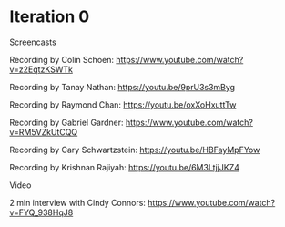 # Iteration 0

Screencasts

Recording by Colin Schoen: https://www.youtube.com/watch?v=z2EqtzKSWTk

Recording by Tanay Nathan: https://youtu.be/9prU3s3mByg

Recording by Raymond Chan: https://youtu.be/oxXoHxuttTw

Recording by Gabriel Gardner: https://www.youtube.com/watch?v=RM5VZkUtCQQ

Recording by Cary Schwartzstein: https://youtu.be/HBFayMpFYow

Recording by Krishnan Rajiyah: https://youtu.be/6M3LtjjJKZ4

Video

2 min interview with Cindy Connors: https://www.youtube.com/watch?v=FYQ_938HqJ8


